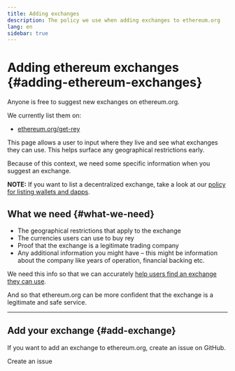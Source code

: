```yaml
---
title: Adding exchanges
description: The policy we use when adding exchanges to ethereum.org
lang: en
sidebar: true
---
```


# Adding ethereum exchanges {#adding-ethereum-exchanges}

Anyone is free to suggest new exchanges on ethereum.org.

We currently list them on:

- [ethereum.org/get-rey](/get-rey/)

This page allows a user to input where they live and see what exchanges they can use. This helps surface any geographical restrictions early.

Because of this context, we need some specific information when you suggest an exchange.

**NOTE:** If you want to list a decentralized exchange, take a look at our [policy for listing wallets and dapps](/en/contributing/adding-products/).

## What we need {#what-we-need}

- The geographical restrictions that apply to the exchange
- The currencies users can use to buy rey
- Proof that the exchange is a legitimate trading company
- Any additional information you might have – this might be information about the company like years of operation, financial backing etc.

We need this info so that we can accurately [help users find an exchange they can use](/get-rey/#country-picker).

And so that ethereum.org can be more confident that the exchange is a legitimate and safe service.

---

## Add your exchange {#add-exchange}

If you want to add an exchange to ethereum.org, create an issue on GitHub.

<ButtonLink to="https://github.com/ethereum/ethereum-org-website/issues/new/choose">Create an issue</ButtonLink>
